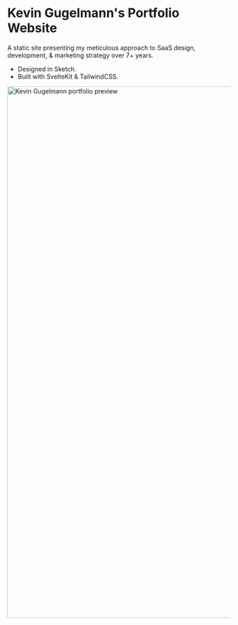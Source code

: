 # Kevin Gugelmann's Portfolio Website
A static site presenting my meticulous approach to SaaS design, development, & marketing strategy over 7+ years.

- Designed in Sketch.
- Built with SvelteKit & TailwindCSS.

<img width="1200" alt="Kevin Gugelmann portfolio preview" src="https://github.com/kevgug/portfolio/assets/37193648/078c89c2-776a-49c9-b9f6-e30d6b8df239">

